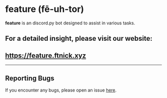 # feature (fē-uh-tor)

**feature** is an discord.py bot designed to assist in various tasks.

## For a detailed insight, please visit our website:  
## https://feature.ftnick.xyz

---

## Reporting Bugs
If you encounter any bugs, please open an issue [here](https://github.com/ftnick/feature/issues).
